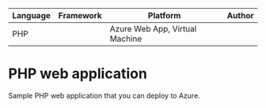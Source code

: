 | Language | Framework | Platform | Author |
| -------- | -------- |--------|--------|
| PHP |  | Azure Web App, Virtual Machine| |


# PHP web application

Sample PHP web application that you can deploy to Azure.


